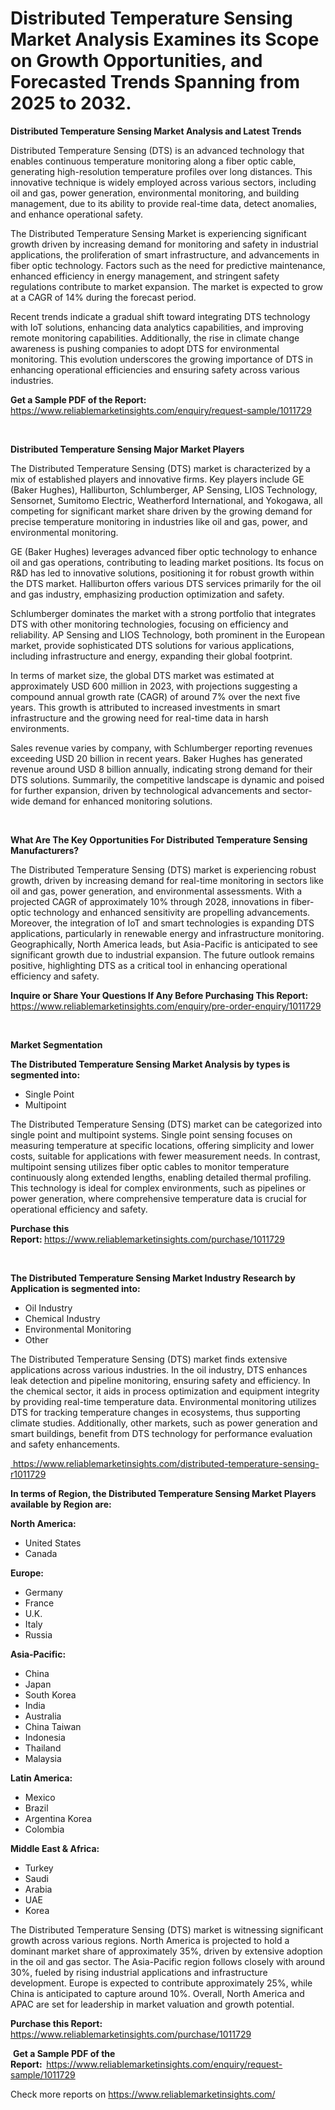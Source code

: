 <p><h1>Distributed Temperature Sensing Market Analysis Examines its Scope on Growth Opportunities, and Forecasted Trends Spanning from 2025 to 2032.</h1></p><p><strong>Distributed Temperature Sensing Market Analysis and Latest Trends</strong></p>
<p><p>Distributed Temperature Sensing (DTS) is an advanced technology that enables continuous temperature monitoring along a fiber optic cable, generating high-resolution temperature profiles over long distances. This innovative technique is widely employed across various sectors, including oil and gas, power generation, environmental monitoring, and building management, due to its ability to provide real-time data, detect anomalies, and enhance operational safety.</p><p>The Distributed Temperature Sensing Market is experiencing significant growth driven by increasing demand for monitoring and safety in industrial applications, the proliferation of smart infrastructure, and advancements in fiber optic technology. Factors such as the need for predictive maintenance, enhanced efficiency in energy management, and stringent safety regulations contribute to market expansion. The market is expected to grow at a CAGR of 14% during the forecast period.</p><p>Recent trends indicate a gradual shift toward integrating DTS technology with IoT solutions, enhancing data analytics capabilities, and improving remote monitoring capabilities. Additionally, the rise in climate change awareness is pushing companies to adopt DTS for environmental monitoring. This evolution underscores the growing importance of DTS in enhancing operational efficiencies and ensuring safety across various industries.</p></p>
<p><strong>Get a Sample PDF of the Report:&nbsp;</strong> <a href="https://www.reliablemarketinsights.com/enquiry/request-sample/1011729?utm_campaign=2632&utm_medium=2&utm_source=Github&utm_content=ia&utm_term=05032025&utm_id=distributed-temperature-sensing">https://www.reliablemarketinsights.com/enquiry/request-sample/1011729</a></p>
<p>&nbsp;</p>
<p><strong>Distributed Temperature Sensing Major Market Players</strong></p>
<p><p>The Distributed Temperature Sensing (DTS) market is characterized by a mix of established players and innovative firms. Key players include GE (Baker Hughes), Halliburton, Schlumberger, AP Sensing, LIOS Technology, Sensornet, Sumitomo Electric, Weatherford International, and Yokogawa, all competing for significant market share driven by the growing demand for precise temperature monitoring in industries like oil and gas, power, and environmental monitoring.</p><p>GE (Baker Hughes) leverages advanced fiber optic technology to enhance oil and gas operations, contributing to leading market positions. Its focus on R&D has led to innovative solutions, positioning it for robust growth within the DTS market. Halliburton offers various DTS services primarily for the oil and gas industry, emphasizing production optimization and safety.</p><p>Schlumberger dominates the market with a strong portfolio that integrates DTS with other monitoring technologies, focusing on efficiency and reliability. AP Sensing and LIOS Technology, both prominent in the European market, provide sophisticated DTS solutions for various applications, including infrastructure and energy, expanding their global footprint.</p><p>In terms of market size, the global DTS market was estimated at approximately USD 600 million in 2023, with projections suggesting a compound annual growth rate (CAGR) of around 7% over the next five years. This growth is attributed to increased investments in smart infrastructure and the growing need for real-time data in harsh environments.</p><p>Sales revenue varies by company, with Schlumberger reporting revenues exceeding USD 20 billion in recent years. Baker Hughes has generated revenue around USD 8 billion annually, indicating strong demand for their DTS solutions. Summarily, the competitive landscape is dynamic and poised for further expansion, driven by technological advancements and sector-wide demand for enhanced monitoring solutions.</p></p>
<p>&nbsp;</p>
<p><strong>What Are The Key Opportunities For Distributed Temperature Sensing Manufacturers?</strong></p>
<p><p>The Distributed Temperature Sensing (DTS) market is experiencing robust growth, driven by increasing demand for real-time monitoring in sectors like oil and gas, power generation, and environmental assessments. With a projected CAGR of approximately 10% through 2028, innovations in fiber-optic technology and enhanced sensitivity are propelling advancements. Moreover, the integration of IoT and smart technologies is expanding DTS applications, particularly in renewable energy and infrastructure monitoring. Geographically, North America leads, but Asia-Pacific is anticipated to see significant growth due to industrial expansion. The future outlook remains positive, highlighting DTS as a critical tool in enhancing operational efficiency and safety.</p></p>
<p><strong>Inquire or Share Your Questions If Any Before Purchasing This Report:</strong> <a href="https://www.reliablemarketinsights.com/enquiry/pre-order-enquiry/1011729?utm_campaign=2632&utm_medium=2&utm_source=Github&utm_content=ia&utm_term=05032025&utm_id=distributed-temperature-sensing">https://www.reliablemarketinsights.com/enquiry/pre-order-enquiry/1011729</a></p>
<p>&nbsp;</p>
<p><strong>Market Segmentation</strong></p>
<p><strong>The Distributed Temperature Sensing Market Analysis by types is segmented into:</strong></p>
<p><ul><li>Single Point</li><li>Multipoint</li></ul></p>
<p><p>The Distributed Temperature Sensing (DTS) market can be categorized into single point and multipoint systems. Single point sensing focuses on measuring temperature at specific locations, offering simplicity and lower costs, suitable for applications with fewer measurement needs. In contrast, multipoint sensing utilizes fiber optic cables to monitor temperature continuously along extended lengths, enabling detailed thermal profiling. This technology is ideal for complex environments, such as pipelines or power generation, where comprehensive temperature data is crucial for operational efficiency and safety.</p></p>
<p><strong>Purchase this Report:&nbsp;</strong><a href="https://www.reliablemarketinsights.com/purchase/1011729?utm_campaign=2632&utm_medium=2&utm_source=Github&utm_content=ia&utm_term=05032025&utm_id=distributed-temperature-sensing">https://www.reliablemarketinsights.com/purchase/1011729</a></p>
<p>&nbsp;</p>
<p><strong>The Distributed Temperature Sensing Market Industry Research by Application is segmented into:</strong></p>
<p><ul><li>Oil Industry</li><li>Chemical Industry</li><li>Environmental Monitoring</li><li>Other</li></ul></p>
<p><p>The Distributed Temperature Sensing (DTS) market finds extensive applications across various industries. In the oil industry, DTS enhances leak detection and pipeline monitoring, ensuring safety and efficiency. In the chemical sector, it aids in process optimization and equipment integrity by providing real-time temperature data. Environmental monitoring utilizes DTS for tracking temperature changes in ecosystems, thus supporting climate studies. Additionally, other markets, such as power generation and smart buildings, benefit from DTS technology for performance evaluation and safety enhancements.</p></p>
<p><a href="https://www.reliablemarketinsights.com/distributed-temperature-sensing-r1011729?utm_campaign=2632&utm_medium=2&utm_source=Github&utm_content=ia&utm_term=05032025&utm_id=distributed-temperature-sensing">&nbsp;https://www.reliablemarketinsights.com/distributed-temperature-sensing-r1011729</a></p>
<p><strong>In terms of Region, the Distributed Temperature Sensing Market Players available by Region are:</strong></p>
<p>
    <p> <strong> North America: </strong>
        <ul>
            <li>United States</li>
            <li>Canada</li>
        </ul>
        </p> 
    <p> <strong> Europe: </strong>
        <ul>
            <li>Germany</li>
            <li>France</li>
            <li>U.K.</li>
            <li>Italy</li>
            <li>Russia</li>
        </ul>
        </p> 
    <p> <strong> Asia-Pacific: </strong>
        <ul>
            <li>China</li>
            <li>Japan</li>
            <li>South Korea</li>
            <li>India</li>
            <li>Australia</li>
            <li>China Taiwan</li>
            <li>Indonesia</li>
            <li>Thailand</li>
            <li>Malaysia</li>
        </ul>
        </p> 
    <p> <strong> Latin America: </strong>
        <ul>
            <li>Mexico</li>
            <li>Brazil</li>
            <li>Argentina Korea</li>
            <li>Colombia</li>
        </ul>
        </p> 
    <p> <strong> Middle East & Africa: </strong>
        <ul>
            <li>Turkey</li>
            <li>Saudi</li>
            <li>Arabia</li>
            <li>UAE</li>
            <li>Korea</li>
        </ul>
    </p>
    </p>
<p><p>The Distributed Temperature Sensing (DTS) market is witnessing significant growth across various regions. North America is projected to hold a dominant market share of approximately 35%, driven by extensive adoption in the oil and gas sector. The Asia-Pacific region follows closely with around 30%, fueled by rising industrial applications and infrastructure development. Europe is expected to contribute approximately 25%, while China is anticipated to capture around 10%. Overall, North America and APAC are set for leadership in market valuation and growth potential.</p></p>
<p><strong>Purchase this Report: </strong><a href="https://www.reliablemarketinsights.com/purchase/1011729?utm_campaign=2632&utm_medium=2&utm_source=Github&utm_content=ia&utm_term=05032025&utm_id=distributed-temperature-sensing">https://www.reliablemarketinsights.com/purchase/1011729</a></p>
<p>&nbsp;<strong>Get a Sample PDF of the Report:&nbsp;&nbsp;</strong><a href="https://www.reliablemarketinsights.com/enquiry/request-sample/1011729?utm_campaign=2632&utm_medium=2&utm_source=Github&utm_content=ia&utm_term=05032025&utm_id=distributed-temperature-sensing">https://www.reliablemarketinsights.com/enquiry/request-sample/1011729</a></p>
<p><strong></strong></p>
<p>Check more reports on <a href="https://www.reliablemarketinsights.com/?utm_campaign=2632&utm_medium=2&utm_source=Github&utm_content=ia&utm_term=05032025&utm_id=distributed-temperature-sensing">https://www.reliablemarketinsights.com/</a></p>